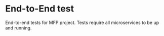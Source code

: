 # End-to-End test

End-to-end tests for MFP project.
Tests require all microservices to be up and running.